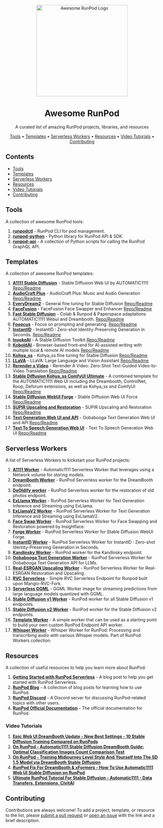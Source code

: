 
<p align="center">
  <img src="https://avatars.githubusercontent.com/u/95939477?s=200&v=4" alt="Awesome RunPod Logo" width="300" />
</p>
<h1 align="center">Awesome RunPod</h1>
<p align="center">A curated list of amazing RunPod projects, libraries, and resources</p>

<p align="center">
  <a href="#tools">Tools</a> •
  <a href="#templates">Templates</a> •
  <a href="#workers">Serverless Workers</a> •
  <a href="#resources">Resources</a> •
  <a href="#videos">Video Tutorials</a> •
  <a href="#contributing">Contributing</a>
</p>

## Contents

- [Tools](#tools)
- [Templates](#templates)
- [Serverless Workers](#workers)
- [Resources](#resources)
- [Video Tutorials](#videos)
- [Contributing](#contributing)

<a name="tools"></a>

## Tools

A collection of awesome RunPod tools:

1. [**runpodctl**](https://github.com/runpod/runpodctl) - RunPod CLI for pod management.
2. [**runpod-python**](https://github.com/runpod/runpod-python) - Python library for RunPod API & SDK.
3. [**runpod-api**](https://github.com/ashleykleynhans/runpod-api) - A collection of Python scripts for calling the RunPod GraphQL API.

<a name="templates"></a>

## Templates

A collection of awesome RunPod templates:

1. [**A1111 Stable Diffusion**](https://runpod.io/console/gpu-cloud?template=ts8ze6urzh&ref=2xxro4sy) - Stable Diffusion Web UI by AUTOMATIC1111 [Repo/Readme](https://github.com/ashleykleynhans/a1111-docker)
2. [**AudioCraft Plus**](https://runpod.io/gsc?template=ks0mgazj0m&ref=2xxro4sy) - AudioCraft Plus: Music and Audio Generation [Repo/Readme](https://github.com/ashleykleynhans/audiocraft-docker)
3. [**EveryDream2**](https://runpod.io/gsc?template=d1v63jb36t&ref=bbp9dh8x) - General fine tuning for Stable Diffusion [Repo/Readme](https://github.com/victorchall/EveryDream2trainer)
4. [**FaceFusion**](https://runpod.io/gsc?template=pxpldkhq6u&ref=2xxro4sy) - FaceFusion Face Swapper and Enhancer [Repo/Readme](https://github.com/ashleykleynhans/facefusion-docker)
5. [**Fast Stable Diffusion**](https://www.runpod.io/gsc?template=runpod-stable-unified) - Colab & Runpod & Paperspace adaptations AUTOMATIC1111 Webui and Dreambooth. [Repo/Readme](https://github.com/TheLastBen/fast-stable-diffusion)
6. [**Fooocus**](https://runpod.io/gsc?template=ileyo7dtpj&ref=2xxro4sy) - Focus on prompting and generating. [Repo/Readme](https://github.com/ashleykleynhans/fooocus-docker)
7. [**InstantID**](https://runpod.io/gsc?template=10apqooxnz&ref=2xxro4sy) - InstantID : Zero-shot Identity-Preserving Generation in Seconds. [Repo/Readme](https://github.com/ashleykleynhans/instantid-docker)
8. [**InvokeAI**](https://www.runpod.io/gsc?template=vm19ukkycf) - A Stable Diffusion Toolkit [Repo/Readme](https://github.com/invoke-ai/InvokeAI)
9. [**KoboldAI**](https://koboldai.org/runpod) - Browser-based front-end for AI-assisted writing with multiple local & remote AI models [Repo/Readme](https://github.com/KoboldAI/KoboldAI-Client)
10. [**Kohya_ss**](https://runpod.io/gsc?template=51q837fywe&ref=2xxro4sy) - Kohya_ss fine tuning for Stable Diffusion [Repo/Readme](https://github.com/ashleykleynhans/kohya-docker)
11. [**LLaVA**](https://runpod.io/gsc?template=g7wd33iuwv&ref=2xxro4sy) - LLaVA: Large Language and Vision Assistant [Repo/Readme](https://github.com/ashleykleynhans/llava-docker)
12. [**Rerender a Video**](https://runpod.io/gsc?template=hfucz07h1h&ref=2xxro4sy) - Rerender A Video: Zero-Shot Text-Guided Video-to-Video Translation [Repo/Readme](https://github.com/ashleykleynhans/rerender-a-video-docker)
13. [**Stable Diffusion Kohya_ss ComfyUI Ultimate**](https://runpod.io/gsc?template=ya6013lj5a&ref=2xxro4sy) - A combined template for the AUTOMATIC1111 Web UI including the Dreambooth, ControlNet, Roop, Deforum extensions, as well as Kohya_ss and ComfyUI [Repo/Readme](https://github.com/ashleykleynhans/stable-diffusion-docker)
14. [**Stable Diffusion WebUI Forge**](https://runpod.io/gsc?template=gpsiphjvvd&ref=2xxro4sy) - Stable Diffusion Web UI Force [Repo/Readme](https://github.com/ashleykleynhans/forge-docker)
15. [**SUPIR Upscaling and Restoration**](https://runpod.io/console/gpu-cloud?template=aa31uo64wv&ref=2xxro4sy) - SUPIR Upscaling and Restoration [Repo/Readme](https://github.com/ashleykleynhans/supir-docker)
16. [**Text Generation Web UI and API**](https://runpod.io/gsc?template=el5m58e1to&ref=2xxro4sy) - Oobabooga Text Generation Web UI and API [Repo/Readme](https://github.com/ashleykleynhans/text-generation-docker)
17. [**Text To Speech Generation Web UI**](https://runpod.io/gsc?template=j898rhd8t6&ref=2xxro4sy) - Text To Speech Generation Web UI [Repo/Readme](https://github.com/ashleykleynhans/tts-generation-docker)


<a name="workers"></a>

## Serverless Workers

A list of Serverless Workers to kickstart your RunPod projects:

1. [**A1111 Worker**](https://github.com/ashleykleynhans/runpod-worker-a1111) - Automatic1111 Serverless Worker that leverages using a Network volume for storing models.
2. [**DreamBooth Worker**](https://github.com/runpod-workers/worker-dreambooth) - RunPod Serverless worker for the DreamBooth endpoint.
3. [**DeOldify worker**](https://github.com/kodxana/worker-deoldify) - RunPod Serverless worker for the restoration of old photos endpoint.
4. [**ExLlama Worker**](https://github.com/ashleykleynhans/exllama-runpod-serverless) - RunPod Serverless Worker for Text Generation Inference and Streaming using ExLlama.
5. [**ExLlamaV2 Worker**](https://github.com/ashleykleynhans/runpod-worker-exllamav2) - RunPod Serverless Worker for Text Generation Inference and Streaming using ExLlamaV2.
6. [**Face Swap Worker**](https://github.com/ashleykleynhans/runpod-worker-inswapper) - RunPod Serverless Worker for Face Swapping and Restoration powered by Insightface.
8. [**Forge Worker**](https://github.com/ashleykleynhans/runpod-worker-forge) - RunPod Serverless Worker for Stable Diffusion WebUI Forge.
9. [**InstantID Worker**](https://github.com/ashleykleynhans/runpod-worker-instantid) - RunPod Serverless Worker for InstantID : Zero-shot Identity-Preserving Generation in Seconds.
10. [**Kandinsky Worker**](https://github.com/runpod-workers/worker-kandinsky) - RunPod worker for the Kandinsky endpoint.
11. [**Oobabooga Text Generation Worker**](https://github.com/ashleykleynhans/runpod-worker-oobabooga) - RunPod Serverless Worker for Oobabooga Text Generation API for LLMs.
12. [**Real-ESRGAN Upscaling Worker**](https://github.com/ashleykleynhans/runpod-worker-real-esrgan) - RunPod Serverless Worker for Real-ESRGAN Restoration and Upscaling.
13. [**RVC Serverless**](https://github.com/chavinlo/rvc-runpod) - Simple RVC Serverless Endpoint for Runpod built upon Mangio-RVC-Fork.
14. [**Serverless GGML**](https://github.com/OpenAccess-AI-Collective/servereless-runpod-ggml) - GGML Worker image for streaming predictions from large language models quantized with GGML.
15. [**Stable Diffusion v1 Worker**](https://github.com/runpod-workers/worker-stable_diffusion_v1) - RunPod worker for all Stable Diffusion v1 endpoints.
16. [**Stable Diffusion v2 Worker**](https://github.com/runpod-workers/worker-stable_diffusion_v2) - RunPod worker for the Stable Diffusion v2 endpoints.
17. [**Template Worker**](https://github.com/runpod-workers/worker-template) - A simple worker that can be used as a starting point to build your own custom RunPod Endpoint API worker.
18. [**Whisper Worker**](https://github.com/runpod-workers/worker-whisper) - Whisper Worker for RunPod: Processing and transcribing audio with various Whisper models. Part of RunPod Workers collection.


<a name="resources"></a>

## Resources

A collection of useful resources to help you learn more about RunPod:

1. [**Getting Started with RunPod Serverless**](https://trapdoor.cloud/getting-started-with-runpod-serverless/) - A blog post to help you get started with RunPod Serverless.
2. [**RunPod Blog**](https://blog.runpod.io/) - A collection of blog posts for learning how to use RunPod.
3. [**RunPod Discord**](https://discord.gg/cUpRmau42V) - A Discord server for discussing RunPod-related topics with other users.
4. [**RunPod Official Documentation**](https://docs.runpod.io/) - The official documentation for RunPod.

<a name="videos"></a>

### Video Tutorials

1. [**Epic Web UI DreamBooth Update - New Best Settings - 10 Stable Diffusion Training Compared on RunPods**](https://youtu.be/sRdtVanSRl4)
2. [**On RunPod - Automatic1111 Stable Diffusion DreamBooth Guide: Optimal Classification Images Count Comparison Test**](https://youtu.be/Tb4IYIYm4os)
3. [**On RunPod - Training Midjourney Level Style And Yourself Into The SD 1.5 Model via DreamBooth Stable Diffusion**](https://youtu.be/m-UVVY_syP0)
4. [**RunPod Fix For DreamBooth & xFormers - How To Use Automatic1111 Web UI Stable Diffusion on RunPod**](https://youtu.be/zA4LksIVas8)
5. [**Ultimate RunPod Tutorial For Stable Diffusion - Automatic1111 - Data Transfers, Extensions, CivitAI**](https://youtu.be/QN1vdGhjcRc)


<a name="contributing"></a>

## Contributing

Contributions are always welcome! To add a project, template, or resource to the list, please [submit a pull request](https://github.com/kodxana/Awesome-RunPod/pulls) or [open an issue](https://github.com/kodxana/Awesome-RunPod/issues/new) with the link and a brief description.

